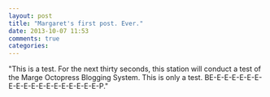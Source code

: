 ```yaml
---
layout: post
title: "Margaret's first post. Ever."
date: 2013-10-07 11:53
comments: true
categories: 
---
```

"This is a test. For the next thirty seconds, this station will conduct a test of the Marge Octopress Blogging System. This is only a test.  BE-E-E-E-E-E-E-E-E-E-E-E-E-E-E-E-E-E-E-P."
